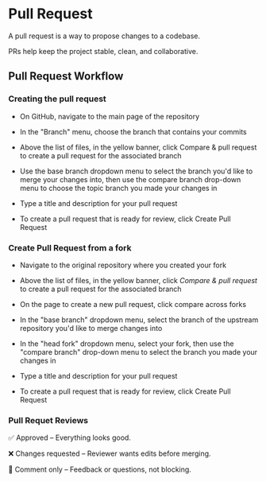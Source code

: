 # Pull Request

A pull request is a way to propose changes to a codebase.

PRs help keep the project stable, clean, and collaborative.

## Pull Request Workflow

### Creating the pull request

- On GitHub, navigate to the main page of the repository

- In the "Branch" menu, choose the branch that contains your commits

- Above the list of files, in the yellow banner, click Compare & pull request to create a pull request for the associated branch

- Use the base branch dropdown menu to select the branch you'd like to merge your changes into, then use the compare branch drop-down menu to choose the topic branch you made your changes in

- Type a title and description for your pull request

- To create a pull request that is ready for review, click Create Pull Request

### Create Pull Request from a fork

- Navigate to the original repository where you created your fork
- Above the list of files, in the yellow banner, click _Compare & pull request_ to create a pull request for the associated branch

- On the page to create a new pull request, click compare across forks

- In the "base branch" dropdown menu, select the branch of the upstream repository you'd like to merge changes into

- In the "head fork" dropdown menu, select your fork, then use the "compare branch" drop-down menu to select the branch you made your changes in

- Type a title and description for your pull request

- To create a pull request that is ready for review, click Create Pull Request

### Pull Requet Reviews

✅ Approved – Everything looks good.

❌ Changes requested – Reviewer wants edits before merging.

💬 Comment only – Feedback or questions, not blocking.
